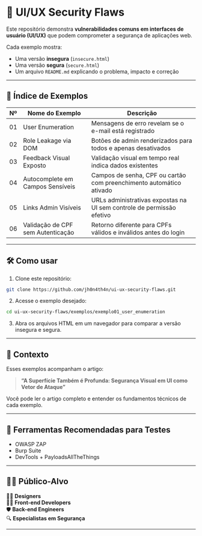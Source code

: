 # 🔐 UI/UX Security Flaws

Este repositório demonstra **vulnerabilidades comuns em interfaces de usuário (UI/UX)** que podem comprometer a segurança de aplicações web.

Cada exemplo mostra:
- Uma versão **insegura** (`insecure.html`)
- Uma versão **segura** (`secure.html`)
- Um arquivo `README.md` explicando o problema, impacto e correção

---

## 📂 Índice de Exemplos

| Nº | Nome do Exemplo                         | Descrição                                                                 |
|----|------------------------------------------|---------------------------------------------------------------------------|
| 01 | User Enumeration                        | Mensagens de erro revelam se o e-mail está registrado                     |
| 02 | Role Leakage via DOM                    | Botões de admin renderizados para todos e apenas desativados             |
| 03 | Feedback Visual Exposto                 | Validação visual em tempo real indica dados existentes                   |
| 04 | Autocomplete em Campos Sensíveis        | Campos de senha, CPF ou cartão com preenchimento automático ativado      |
| 05 | Links Admin Visíveis                    | URLs administrativas expostas na UI sem controle de permissão efetivo    |
| 06 | Validação de CPF sem Autenticação       | Retorno diferente para CPFs válidos e inválidos antes do login           |

---

## 🛠️ Como usar

1. Clone este repositório:
```bash
git clone https://github.com/jh0n4th4n/ui-ux-security-flaws.git
```

2. Acesse o exemplo desejado:
```bash
cd ui-ux-security-flaws/exemplos/exemplo01_user_enumeration
```

3. Abra os arquivos HTML em um navegador para comparar a versão insegura e segura.

---

## 🧠 Contexto

Esses exemplos acompanham o artigo:

> **“A Superfície Também é Profunda: Segurança Visual em UI como Vetor de Ataque”**

Você pode ler o artigo completo e entender os fundamentos técnicos de cada exemplo.

---

## 🧰 Ferramentas Recomendadas para Testes

- OWASP ZAP
- Burp Suite
- DevTools + PayloadsAllTheThings

---

## 🧑‍🎓 Público-Alvo

👩‍🎨 **Designers**  
👨‍💻 **Front-end Developers**  
🛡️ **Back-end Engineers**  
🔍 **Especialistas em Segurança**

---
